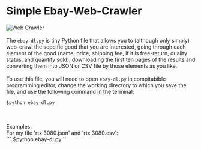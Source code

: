 # Simple Ebay-Web-Crawler
![Web Crawler](https://www.simplilearn.com/ice9/free_resources_article_thumb/what_is_Web_Crawler.jpg)
<br />
<br />
The `ebay-dl.py` is tiny Python file that allows you to (although only simply) web-crawl the sepcific good that you are interested, going through each element of the good (name, price, shipping fee, if it is free-return, quality status, and quantity sold), downloading the first ten pages of the results and converting them into JSON or CSV file by those elements as you like.
<br />
<br />
To use this file, you will need to open `ebay-dl.py` in compitabible programming editor, change the working directory to which you save the file, and use the following command in the terminal:
<br />
```
$python ebay-dl.py 
```
<br />
<br />
Examples:
<br />
For my file 'rtx 3080.json' and 'rtx 3080.csv':
<br />
```
$python ebay-dl.py 
```

